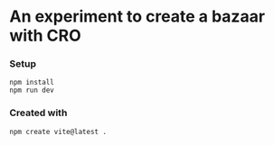 # An experiment to create a bazaar with CRO

### Setup
```
npm install
npm run dev
```

### Created with
```
npm create vite@latest .
```

